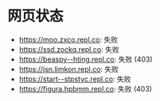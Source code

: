 # 网页状态
- https://moo.zxco.repl.co: 失败
- https://ssd.zockq.repl.co: 失败
- https://beaspy--hting.repl.co: 失败 (403)
- https://jsn.limkon.repl.co: 失败
- https://start--stpstyc.repl.co: 失败
- https://figura.hpbmm.repl.co: 失败 (403)
